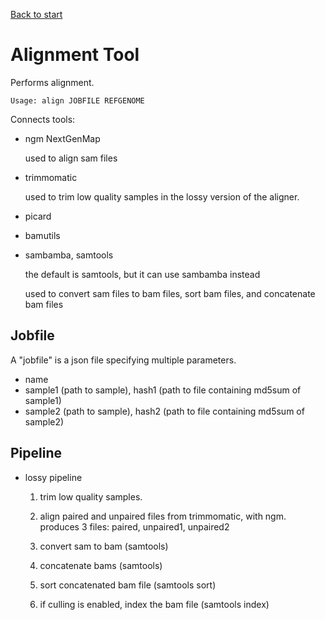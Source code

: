 [Back to start](./README.md)

Alignment Tool
==============

Performs alignment. 

`Usage: align JOBFILE REFGENOME`

Connects tools:

* ngm NextGenMap

  used to align sam files

* trimmomatic

  used to trim low quality samples in the lossy version of the aligner.

* picard
* bamutils
* sambamba, samtools

  the default is samtools, but it can use sambamba instead

  used to convert sam files to bam files, sort bam files, and concatenate bam files

  

Jobfile
-------

A "jobfile" is a json file specifying multiple parameters.

* name
* sample1 (path to sample), hash1 (path to file containing md5sum of sample1)
* sample2 (path to sample), hash2 (path to file containing md5sum of sample2)


Pipeline
---------

* lossy pipeline

  1. trim low quality samples. 

  1. align paired and unpaired files from trimmomatic, with ngm. produces 3 files: paired, unpaired1, unpaired2

  1. convert sam to bam (samtools)

  1. concatenate bams (samtools)

  1. sort concatenated bam file (samtools sort)

  1. if culling is enabled, index the bam file (samtools index)